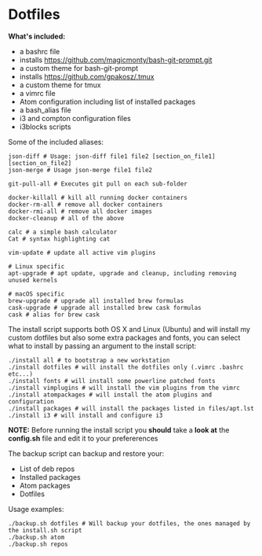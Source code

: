 # Dotfiles

**What's included:**
- a bashrc file
- installs https://github.com/magicmonty/bash-git-prompt.git
- a custom theme for bash-git-prompt
- installs https://github.com/gpakosz/.tmux
- a custom theme for tmux
- a vimrc file
- Atom configuration including list of installed packages
- a bash_alias file
- i3 and compton configuration files
- i3blocks scripts

Some of the included aliases:
```
json-diff # Usage: json-diff file1 file2 [section_on_file1] [section_on_file2]
json-merge # Usage json-merge file1 file2

git-pull-all # Executes git pull on each sub-folder

docker-killall # kill all running docker containers
docker-rm-all # remove all docker containers
docker-rmi-all # remove all docker images
docker-cleanup # all of the above

calc # a simple bash calculator
Cat # syntax highlighting cat

vim-update # update all active vim plugins

# Linux specific
apt-upgrade # apt update, upgrade and cleanup, including removing unused kernels

# macOS specific
brew-upgrade # upgrade all installed brew formulas
cask-upgrade # upgrade all installed brew cask formulas
cask # alias for brew cask
```

The install script supports both OS X and Linux (Ubuntu) and will install my custom dotfiles but also some extra packages and fonts, you can select what to install by passing an argument to the install script:
```
./install all # to bootstrap a new workstation
./install dotfiles # will install the dotfiles only (.vimrc .bashrc etc...)
./install fonts # will install some powerline patched fonts
./install vimplugins # will install the vim plugins from the vimrc
./install atompackages # will install the atom plugins and configuration
./install packages # will install the packages listed in files/apt.lst
./install i3 # will install and configure i3
```

**NOTE:** Before running the install script you **should** take a **look at** the **config.sh** file and edit it to your prefererences

The backup script can backup and restore your:
- List of deb repos
- Installed packages
- Atom packages
- Dotfiles

Usage examples:
```
./backup.sh dotfiles # Will backup your dotfiles, the ones managed by the install.sh script
./backup.sh atom
./backup.sh repos
```
